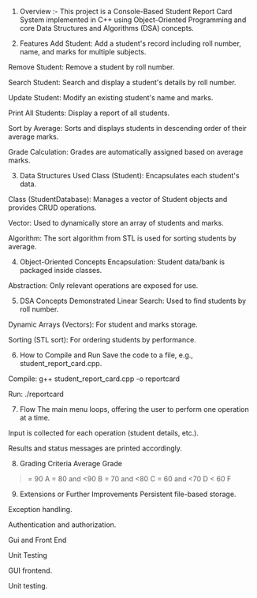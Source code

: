 1. Overview :-
This project is a Console-Based Student Report Card System implemented in C++ using Object-Oriented Programming and core Data Structures and Algorithms (DSA) concepts.

2. Features
Add Student: Add a student's record including roll number, name, and marks for multiple subjects.

Remove Student: Remove a student by roll number.

Search Student: Search and display a student's details by roll number.

Update Student: Modify an existing student's name and marks.

Print All Students: Display a report of all students.

Sort by Average: Sorts and displays students in descending order of their average marks.

Grade Calculation: Grades are automatically assigned based on average marks.

3. Data Structures Used
Class (Student): Encapsulates each student's data.

Class (StudentDatabase): Manages a vector of Student objects and provides CRUD operations.

Vector: Used to dynamically store an array of students and marks.

Algorithm: The sort algorithm from STL is used for sorting students by average.

4. Object-Oriented Concepts
Encapsulation: Student data/bank is packaged inside classes.

Abstraction: Only relevant operations are exposed for use.

5. DSA Concepts Demonstrated
Linear Search: Used to find students by roll number.

Dynamic Arrays (Vectors): For student and marks storage.

Sorting (STL sort): For ordering students by performance.

6. How to Compile and Run
Save the code to a file, e.g., student_report_card.cpp.

Compile:
g++ student_report_card.cpp -o reportcard

Run:
./reportcard

7. Flow
The main menu loops, offering the user to perform one operation at a time.

Input is collected for each operation (student details, etc.).

Results and status messages are printed accordingly.

8. Grading Criteria
Average	Grade
>= 90	A
>= 80 and <90	B
>= 70 and <80	C
>= 60 and <70	D
< 60	F
9. Extensions or Further Improvements
Persistent file-based storage.

Exception handling.

Authentication and authorization.

Gui and Front End

Unit Testing

GUI frontend.

Unit testing.
